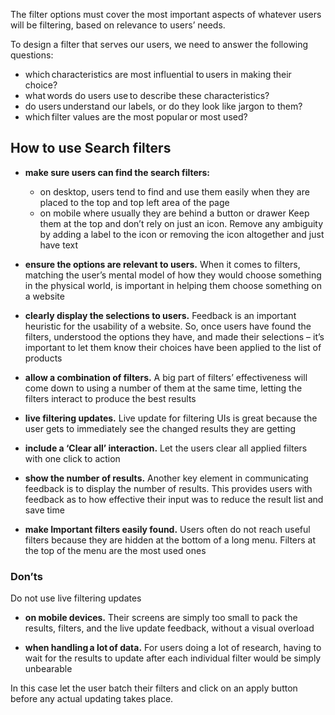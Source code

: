 The filter options must cover the most important aspects of whatever users will be filtering, based on relevance to users’ needs. 

To design a filter that serves our users, we need to answer the following questions: 

- which characteristics are most influential to users in making their choice? 
- what words do users use to describe these characteristics? 
- do users understand our labels, or do they look like jargon to them? 
- which filter values are the most popular or most used? 

 ## How to use Search filters 

- **make sure users can find the search filters:**

    - on desktop, users tend to find and use them easily when they are placed to the top and top left area of the page  
    - on mobile where usually they are behind a button or drawer Keep them at the top and don’t rely on just an icon. Remove any ambiguity by adding a label to the icon or removing the icon altogether and just have text

- **ensure the options are relevant to users.** When it comes to filters, matching the user’s mental model of how they would choose something in the physical world, is important in helping them choose something on a website

- **clearly display the selections to users.** Feedback is an important heuristic for the usability of a website. So, once users have found the filters, understood the options they have, and made their selections – it’s important to let them know their choices have been applied to the list of products

- **allow a combination of filters.** A big part of filters’ effectiveness will come down to using a number of them at the same time, letting the filters interact to produce the best results 

- **live filtering updates.** Live update for filtering UIs is great because the user gets to immediately see the changed results they are getting

- **include a ‘Clear all’ interaction.** Let the users clear all applied filters with one click to action

- **show the number of results.** Another key element in communicating feedback is to display the number of results. This provides users with feedback as to how effective their input was to reduce the result list and save time

- **make Important filters easily found.** Users often do not reach useful filters because they are hidden at the bottom of a long menu. Filters at the top of the menu are the most used ones

### Don’ts 

Do not use live filtering updates   

- **on mobile devices.** Their screens are simply too small to pack the results, filters, and the live update feedback, without a visual overload

- **when handling a lot of data.** For users doing a lot of research, having to wait for the results to update after each individual filter would be simply unbearable

In this case let the user batch their filters and click on an apply button before any actual updating takes place. 